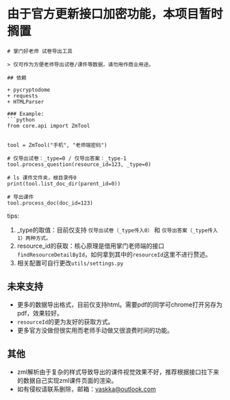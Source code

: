 # 由于官方更新接口加密功能，本项目暂时搁置

```text
# 掌门好老师 试卷导出工具 

> 仅可作为方便老师导出试卷/课件等数据，请勿用作商业用途。

## 依赖

+ pycryptodome
+ requests
+ HTMLParser

### Example:
```python
from core.api import ZmTool


tool = ZmTool("手机", "老师端密码")

# 仅导出试卷：_type=0 / 仅导出答案：_type-1
tool.process_question(resource_id=123, _type=0)

# ls 课件文件夹，根目录传0
print(tool.list_doc_dir(parent_id=0))

# 导出课件
tool.process_doc(doc_id=123)
```

tips:
1. _type的取值：目前仅支持 `仅导出试卷（_type传入0）` 和 `仅导出答案（_type传入1）两种方式。`
2. resource_id的获取：核心原理是借用掌门老师端的接口`findResourceDetailById`，如何拿到其中的`resourceId`这里不进行赘述。
3. 相关配置可自行更改`utils/settings.py`

## 未来支持

+ 更多的数据导出格式，目前仅支持html。需要pdf的同学可chrome打开另存为pdf，效果较好。
+ `resourceId`的更为友好的获取方式。
+ 更多官方没做但很实用而老师手动做又很浪费时间的功能。

## 其他

+ zml解析由于复杂的样式导致导出的课件视觉效果不好，推荐根据接口拉下来的数据自己实现zml课件页面的渲染。
+ 如有侵权请联系删除，邮箱：vaskka@outlook.com

```
